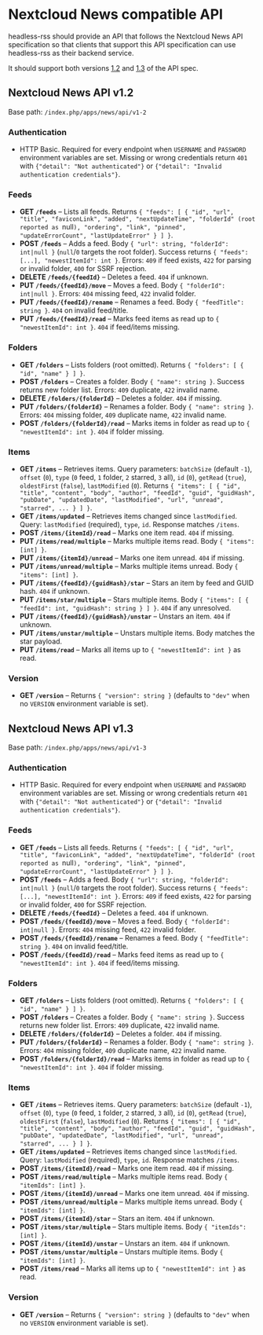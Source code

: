 # Nextcloud News compatible API

headless-rss should provide an API that follows the Nextcloud News API specification so that clients
that support this API specification can use headless-rss as their backend service.

It should support both versions [1.2](https://github.com/nextcloud/news/blob/master/docs/api/api-v1-2.md)
and [1.3](https://github.com/nextcloud/news/blob/master/docs/api/api-v1-3.md) of the API spec.

## Nextcloud News API v1.2

Base path: `/index.php/apps/news/api/v1-2`

### Authentication
- HTTP Basic. Required for every endpoint when `USERNAME` and `PASSWORD` environment variables are set. Missing or wrong credentials return `401` with `{"detail": "Not authenticated"}` or `{"detail": "Invalid authentication credentials"}`.

### Feeds
- **GET `/feeds`** – Lists all feeds. Returns `{ "feeds": [ { "id", "url", "title", "faviconLink", "added", "nextUpdateTime", "folderId" (root reported as `null`), "ordering", "link", "pinned", "updateErrorCount", "lastUpdateError" } ] }`.
- **POST `/feeds`** – Adds a feed. Body `{ "url": string, "folderId": int|null }` (`null`/`0` targets the root folder). Success returns `{ "feeds": [...], "newestItemId": int }`. Errors: `409` if feed exists, `422` for parsing or invalid folder, `400` for SSRF rejection.
- **DELETE `/feeds/{feedId}`** – Deletes a feed. `404` if unknown.
- **PUT `/feeds/{feedId}/move`** – Moves a feed. Body `{ "folderId": int|null }`. Errors: `404` missing feed, `422` invalid folder.
- **PUT `/feeds/{feedId}/rename`** – Renames a feed. Body `{ "feedTitle": string }`. `404` on invalid feed/title.
- **PUT `/feeds/{feedId}/read`** – Marks feed items as read up to `{ "newestItemId": int }`. `404` if feed/items missing.

### Folders
- **GET `/folders`** – Lists folders (root omitted). Returns `{ "folders": [ { "id", "name" } ] }`.
- **POST `/folders`** – Creates a folder. Body `{ "name": string }`. Success returns new folder list. Errors: `409` duplicate, `422` invalid name.
- **DELETE `/folders/{folderId}`** – Deletes a folder. `404` if missing.
- **PUT `/folders/{folderId}`** – Renames a folder. Body `{ "name": string }`. Errors: `404` missing folder, `409` duplicate name, `422` invalid name.
- **POST `/folders/{folderId}/read`** – Marks items in folder as read up to `{ "newestItemId": int }`. `404` if folder missing.

### Items
- **GET `/items`** – Retrieves items. Query parameters: `batchSize` (default `-1`), `offset` (`0`), `type` (`0` feed, `1` folder, `2` starred, `3` all), `id` (`0`), `getRead` (`true`), `oldestFirst` (`false`), `lastModified` (`0`). Returns `{ "items": [ { "id", "title", "content", "body", "author", "feedId", "guid", "guidHash", "pubDate", "updatedDate", "lastModified", "url", "unread", "starred", ... } ] }`.
- **GET `/items/updated`** – Retrieves items changed since `lastModified`. Query: `lastModified` (required), `type`, `id`. Response matches `/items`.
- **POST `/items/{itemId}/read`** – Marks one item read. `404` if missing.
- **PUT `/items/read/multiple`** – Marks multiple items read. Body `{ "items": [int] }`.
- **PUT `/items/{itemId}/unread`** – Marks one item unread. `404` if missing.
- **PUT `/items/unread/multiple`** – Marks multiple items unread. Body `{ "items": [int] }`.
- **PUT `/items/{feedId}/{guidHash}/star`** – Stars an item by feed and GUID hash. `404` if unknown.
- **PUT `/items/star/multiple`** – Stars multiple items. Body `{ "items": [ { "feedId": int, "guidHash": string } ] }`. `404` if any unresolved.
- **PUT `/items/{feedId}/{guidHash}/unstar`** – Unstars an item. `404` if unknown.
- **PUT `/items/unstar/multiple`** – Unstars multiple items. Body matches the star payload.
- **PUT `/items/read`** – Marks all items up to `{ "newestItemId": int }` as read.

### Version
- **GET `/version`** – Returns `{ "version": string }` (defaults to `"dev"` when no `VERSION` environment variable is set).

## Nextcloud News API v1.3

Base path: `/index.php/apps/news/api/v1-3`

### Authentication
- HTTP Basic. Required for every endpoint when `USERNAME` and `PASSWORD` environment variables are set. Missing or wrong credentials return `401` with `{"detail": "Not authenticated"}` or `{"detail": "Invalid authentication credentials"}`.

### Feeds
- **GET `/feeds`** – Lists all feeds. Returns `{ "feeds": [ { "id", "url", "title", "faviconLink", "added", "nextUpdateTime", "folderId" (root reported as `null`), "ordering", "link", "pinned", "updateErrorCount", "lastUpdateError" } ] }`.
- **POST `/feeds`** – Adds a feed. Body `{ "url": string, "folderId": int|null }` (`null`/`0` targets the root folder). Success returns `{ "feeds": [...], "newestItemId": int }`. Errors: `409` if feed exists, `422` for parsing or invalid folder, `400` for SSRF rejection.
- **DELETE `/feeds/{feedId}`** – Deletes a feed. `404` if unknown.
- **POST `/feeds/{feedId}/move`** – Moves a feed. Body `{ "folderId": int|null }`. Errors: `404` missing feed, `422` invalid folder.
- **POST `/feeds/{feedId}/rename`** – Renames a feed. Body `{ "feedTitle": string }`. `404` on invalid feed/title.
- **POST `/feeds/{feedId}/read`** – Marks feed items as read up to `{ "newestItemId": int }`. `404` if feed/items missing.

### Folders
- **GET `/folders`** – Lists folders (root omitted). Returns `{ "folders": [ { "id", "name" } ] }`.
- **POST `/folders`** – Creates a folder. Body `{ "name": string }`. Success returns new folder list. Errors: `409` duplicate, `422` invalid name.
- **DELETE `/folders/{folderId}`** – Deletes a folder. `404` if missing.
- **PUT `/folders/{folderId}`** – Renames a folder. Body `{ "name": string }`. Errors: `404` missing folder, `409` duplicate name, `422` invalid name.
- **POST `/folders/{folderId}/read`** – Marks items in folder as read up to `{ "newestItemId": int }`. `404` if folder missing.

### Items
- **GET `/items`** – Retrieves items. Query parameters: `batchSize` (default `-1`), `offset` (`0`), `type` (`0` feed, `1` folder, `2` starred, `3` all), `id` (`0`), `getRead` (`true`), `oldestFirst` (`false`), `lastModified` (`0`). Returns `{ "items": [ { "id", "title", "content", "body", "author", "feedId", "guid", "guidHash", "pubDate", "updatedDate", "lastModified", "url", "unread", "starred", ... } ] }`.
- **GET `/items/updated`** – Retrieves items changed since `lastModified`. Query: `lastModified` (required), `type`, `id`. Response matches `/items`.
- **POST `/items/{itemId}/read`** – Marks one item read. `404` if missing.
- **POST `/items/read/multiple`** – Marks multiple items read. Body `{ "itemIds": [int] }`.
- **POST `/items/{itemId}/unread`** – Marks one item unread. `404` if missing.
- **POST `/items/unread/multiple`** – Marks multiple items unread. Body `{ "itemIds": [int] }`.
- **POST `/items/{itemId}/star`** – Stars an item. `404` if unknown.
- **POST `/items/star/multiple`** – Stars multiple items. Body `{ "itemIds": [int] }`.
- **POST `/items/{itemId}/unstar`** – Unstars an item. `404` if unknown.
- **POST `/items/unstar/multiple`** – Unstars multiple items. Body `{ "itemIds": [int] }`.
- **POST `/items/read`** – Marks all items up to `{ "newestItemId": int }` as read.

### Version
- **GET `/version`** – Returns `{ "version": string }` (defaults to `"dev"` when no `VERSION` environment variable is set).
